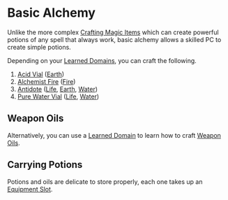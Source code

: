 # Basic Alchemy

Unlike the more complex [Crafting Magic Items](Crafting%20Magic%20Items.md) which can create powerful potions of any spell that always work, basic alchemy allows a skilled PC to create simple potions.

Depending on your [Learned Domains](../Spellcasting/Spell%20Learning/Learned%20Domains.md), you can craft the following.

1. [Acid Vial](../../Items%20and%20Gear/Gear/250%20Coins/Acid%20Vial.md) ([Earth](../Spells/Spell%20Domains/Earth.md))
2. [Alchemist Fire](../../Items%20and%20Gear/Gear/250%20Coins/Alchemist%20Fire.md) ([Fire](../Spells/Spell%20Domains/Fire.md))
3. [Antidote](../../Items%20and%20Gear/Gear/250%20Coins/Antidote.md) ([Life](../Spells/Spell%20Domains/Life.md), [Earth](../Spells/Spell%20Domains/Earth.md), [Water](../Spells/Spell%20Domains/Water.md))
4. [Pure Water Vial](../../Items%20and%20Gear/Gear/250%20Coins/Pure%20Water%20Vial.md) ([Life](../Spells/Spell%20Domains/Life.md), [Water](../Spells/Spell%20Domains/Water.md))

## Weapon Oils

Alternatively, you can use a [Learned Domain](../Spellcasting/Spell%20Learning/Learned%20Domains.md) to learn how to craft [Weapon Oils](Weapon%20Oils.md).

## Carrying Potions

Potions and oils are delicate to store properly, each one takes up an [Equipment Slot](../../Items%20and%20Gear/Equipment%20Slot.md).

